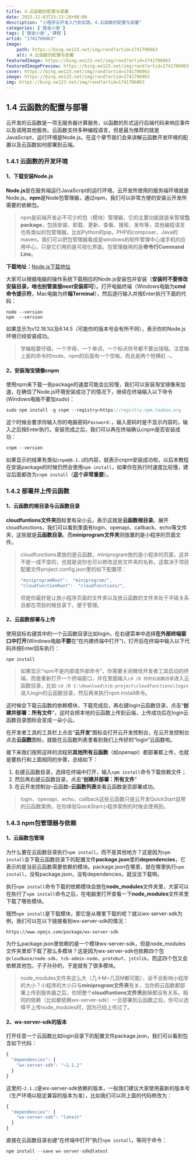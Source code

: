 ```yaml
---
title: 4.云函数的配置与部署
date: 2025-11-03T23:13:28+08:00
description: "小程序云开发入门到实践，4.云函数的配置与部署"
categories: ['掘金小册']
tags: ['掘金小册','课程']
artid: "1741706063"
image:
    path: https://bing.ee123.net/img/rand?artid=1741706063
    alt: 4.云函数的配置与部署
featuredImage: https://bing.ee123.net/img/rand?artid=1741706063
featuredImagePreview: https://bing.ee123.net/img/rand?artid=1741706063
cover: https://bing.ee123.net/img/rand?artid=1741706063
image: https://bing.ee123.net/img/rand?artid=1741706063
img: https://bing.ee123.net/img/rand?artid=1741706063
---
```


## 1.4 云函数的配置与部署
云开发的云函数是一项无服务器计算服务，以函数的形式运行后端代码来响应事件以及调用其他服务。云函数支持多种编程语言，但是最为推荐的就是JavaScript，运行环境是Node.js。在这个章节我们会来讲解云函数开发环境的配置以及云函数如何部署到云端。

### 1.4.1 云函数的开发环境
#### 1、下载安装Node.js
**Node.js**是在服务端运行JavaScript的运行环境，云开发所使用的服务端环境就是Node.js。**npm**是Node包管理器，通过npm，我们可以非常方便的安装云开发所需要的依赖包。

>npm是前端开发必不可少的包（模块）管理器，它的主要功能就是来管理**包package**，包括安装、卸载、更新、查看、搜索、发布等，其他编程语言也有类似的包管理器，比如Python的pip，PHP的composer、Java的maven。我们可以把包管理器看成是windows的软件管理中心或手机的应用中心，只是它们用的是可视化界面，包管理器用的是**命令行Command Line**。

**下载地址：**[Node.js下载地址](https://nodejs.org/zh-cn/)

大家可以根据电脑的操作系统下载相应的Node.js安装包并安装（**安装时不要修改安装目录，啥也别管直接next安装即可**）。打开电脑终端（Windows电脑为**cmd命令提示符**，Mac电脑为终**端Terminal**），然后逐行输入并按Enter执行下面的代码：

```shell
node --version
npm  --version
```
如果显示为v12.18.1以及6.14.5（可能你的版本号会有所不同），表示你的Node.js环境已经安装成功。

> 学编程要仔细，一个字母，一个单词，一个标点符号都不要出错哦。注意输上面的命令时node、npm的后面有一个空格，而且是两个短横杠 `–`。

#### 2、安装淘宝镜像cnpm
使用npm来下载一些package的速度可能会比较慢，我们可以安装淘宝镜像来加速，在确信了Node.js环境安装成功了的情况下，继续在终端输入以下命令(Windows电脑不要加sudo)：
```javascript
sudo npm install -g cnpm --registry=https://registry.npm.taobao.org
```
这个时候会要求你输入你的电脑密码`Password:`，输入密码时是不显示内容的，输入之后按Enter执行。安装完成之后，我们可以再在终端确认cnpm是否安装成功：
```javascript
cnpm --version
```
如果显示的结果有类似`cnpm@6.1.1`的内容，就表示cnpm安装成功啦，以后本教程在安装package的时候仍然会使用`npm install`，如果你在执行时速度比较慢，建议后面都改为`cnpm install`（**这个非常重要**）。

### 1.4.2 部署并上传云函数
#### 1、云函数的根目录与云函数目录
**cloudfuntions文件夹**图标里有朵小云，表示这就是**云函数根目录**。展开cloudfunctions，我们可以看到里面有login、openapi、callback、echo等文件夹，这些就是**云函数目录**。而**miniprogram文件夹**则放置的是小程序的页面文件。

> cloudfunctions里放的是云函数，miniprogram放的是小程序的页面，这并不是一成不变的，也就是说你也可以修改这些文件夹的名称，这取决于项目配置文件project.config.json里的如下配置项：
>```javascript
>"miniprogramRoot":  "miniprogram/",
>"cloudfunctionRoot":  "cloudfunctions/",
>```
> 但是你最好是让放小程序页面的文件夹以及放云函数的文件夹处于平级关系且都在项目的根目录下，便于管理。

#### 2、云函数部署与上传
使用鼠标右键其中的一个云函数目录比如login，在右键菜单中选择**在外部终端窗口中打开**(Windows电脑**不要**在“在内建终端中打开”)，打开后在终端中输入以下代码并按Enter回车执行：

```shell
npm install
```
> 如果显示“npm不是内部或外部命令”，你需要关闭微信开发者工具启动的终端，而是重新打开一个终端窗口，并在里面输入`cd /D 你的云函数目录`进入云函数目录，比如 `cd /D C:\download\tcb-project\cloudfunctions\login`进入login的云函数目录，然后再来执行npm install命令。

这时候会下载云函数的依赖模块，下载完成后，再右键login云函数目录，点击“**创建并部署：所有文件**”，这时会把本地的云函数上传到云端，上传成功后在login云函数目录图标会变成一朵小云。

在开发者工具的工具栏上点击“**云开发**”图标会打开云开发控制台，在云开发控制台点击**云函数**图标，就能在云函数列表里看到我们上传好的“login”云函数啦。

接下来我们按照这样的流程把**其他所有云函数**（如openapi）都部署都上传，也就是要执行和上面相同的步骤，总结如下：

1.  右键云函数目录，选择在终端中打开，输入`npm install`命令下载依赖文件；
2.  然后再右键云函数目录，点击“**创建并部署：所有文件**”
3.  在云开发控制台–云函数–**云函数列表**查看云函数是否部署成功。

> login、openapi、echo、callback这些云函数只是云开发QuickStart自带的云函数案例，在你体验QuickStart小程序案例的时候会使用到。

### 1.4.3 npm包管理器与依赖
#### 1、云函数包管理
为什么要在云函数目录执行`npm install`，而不是其他地方？这是因为`npm install`会下载云函数目录下的配置文件**package.json**里的**dependencies**，它表示的是当前云函数需要依赖的模块。package.json在哪里，就在哪里执行`npm install`，没有package.json，没有dependencies，就没法下载啊。

执行`npm install`命令下载的依赖模块会放在**node_modules**文件夹里，大家可以在执行了`npm install`命令之后，在电脑里打开查看一下**node_modules**文件夹里下载了哪些模块。

既然`npm install`是下载模块，那它是从哪里下载的呢？就以wx-server-sdk为例，我们可以在以下链接看到wx-server-sdk的情况：

```shell
https://www.npmjs.com/package/wx-server-sdk
```
为什么package.json里依赖的是一个模块wx-server-sdk，但是node_modules文件夹里却下载了那么多模块？这是因为wx-server-sdk也依赖四个包`@cloudbase/node-sdk`、`tcb-admin-node`、`protobuf`、`jstslib`，而这四个包又会依赖其他包，子子孙孙的，于是就有了很多模块。

>node_modules文件夹这么大（几十M~几百M都可能），会不会影响小程序的大小？小程序的大小只与**miniprogram文件夹**有关，当你把云函数都部署上传到服务器之后，你把整个**cloudfuntions文件夹**删掉都没有关系。相同的依赖（比如都依赖wx-server-sdk）一旦部署到云函数之后，你可以选择不上传node_modules时，因为已经上传过了。

#### 2、wx-server-sdk的版本
打开任意一个云函数比如login目录下的配置文件package.json，我们可以看到包含如下代码：
```javascript
{
  "dependencies": {
    "wx-server-sdk": "~2.1.2"
  }
}
```
这里的`~2.1.2`是wx-server-sdk依赖的版本，一般我们建议大家使用最新的版本号（生产环境以稳定兼容的版本为准），比如我们可以将上面的代码修改为：
```javascript
{
  "dependencies": {
    "wx-server-sdk": "latest"
  }
}
```
直接在云函数目录右键“在终端中打开”执行`npm install`，等同于命令：
```javascript
npm install --save wx-server-sdk@latest
```